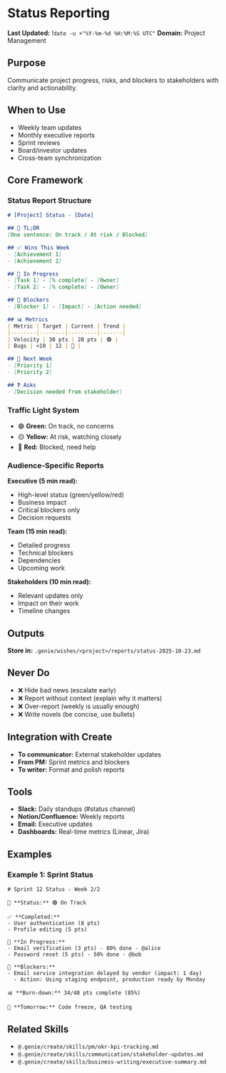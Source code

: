 # Status Reporting
**Last Updated:** !`date -u +"%Y-%m-%d %H:%M:%S UTC"`
**Domain:** Project Management

## Purpose
Communicate project progress, risks, and blockers to stakeholders with clarity and actionability.

## When to Use
- Weekly team updates
- Monthly executive reports
- Sprint reviews
- Board/investor updates
- Cross-team synchronization

## Core Framework

### Status Report Structure
```markdown
# [Project] Status - [Date]

## 🎯 TL;DR
[One sentence: On track / At risk / Blocked]

## ✅ Wins This Week
- [Achievement 1]
- [Achievement 2]

## 🚧 In Progress
- [Task 1] - [% complete] - [Owner]
- [Task 2] - [% complete] - [Owner]

## 🔴 Blockers
- [Blocker 1] - [Impact] - [Action needed]

## 📊 Metrics
| Metric | Target | Current | Trend |
|--------|--------|---------|-------|
| Velocity | 30 pts | 28 pts | 🟢 |
| Bugs | <10 | 12 | 🔴 |

## 🎯 Next Week
- [Priority 1]
- [Priority 2]

## ❓ Asks
- [Decision needed from stakeholder]
```

### Traffic Light System
- 🟢 **Green:** On track, no concerns
- 🟡 **Yellow:** At risk, watching closely
- 🔴 **Red:** Blocked, need help

### Audience-Specific Reports
**Executive (5 min read):**
- High-level status (green/yellow/red)
- Business impact
- Critical blockers only
- Decision requests

**Team (15 min read):**
- Detailed progress
- Technical blockers
- Dependencies
- Upcoming work

**Stakeholders (10 min read):**
- Relevant updates only
- Impact on their work
- Timeline changes

## Outputs
**Store in:** `.genie/wishes/<project>/reports/status-2025-10-23.md`

## Never Do
- ❌ Hide bad news (escalate early)
- ❌ Report without context (explain why it matters)
- ❌ Over-report (weekly is usually enough)
- ❌ Write novels (be concise, use bullets)

## Integration with Create
- **To communicator:** External stakeholder updates
- **From PM:** Sprint metrics and blockers
- **To writer:** Format and polish reports

## Tools
- **Slack:** Daily standups (#status channel)
- **Notion/Confluence:** Weekly reports
- **Email:** Executive updates
- **Dashboards:** Real-time metrics (Linear, Jira)

## Examples

### Example 1: Sprint Status
```
# Sprint 12 Status - Week 2/2

🎯 **Status:** 🟢 On Track

✅ **Completed:**
- User authentication (8 pts)
- Profile editing (5 pts)

🚧 **In Progress:**
- Email verification (3 pts) - 80% done - @alice
- Password reset (5 pts) - 50% done - @bob

🔴 **Blockers:**
- Email service integration delayed by vendor (impact: 1 day)
  - Action: Using staging endpoint, production ready by Monday

📊 **Burn-down:** 34/40 pts complete (85%)

🎯 **Tomorrow:** Code freeze, QA testing
```

## Related Skills
- `@.genie/create/skills/pm/okr-kpi-tracking.md`
- `@.genie/create/skills/communication/stakeholder-updates.md`
- `@.genie/create/skills/business-writing/executive-summary.md`
